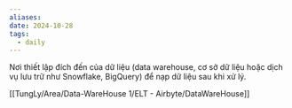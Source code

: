```yaml
---
aliases: 
date: 2024-10-28
tags:
  - daily
---
```

Nơi thiết lập đích đến của dữ liệu (data warehouse, cơ sở dữ liệu hoặc dịch vụ lưu trữ như Snowflake, BigQuery) để nạp dữ liệu sau khi xử lý.

[[TungLy/Area/Data-WareHouse 1/ELT - Airbyte/DataWareHouse]]